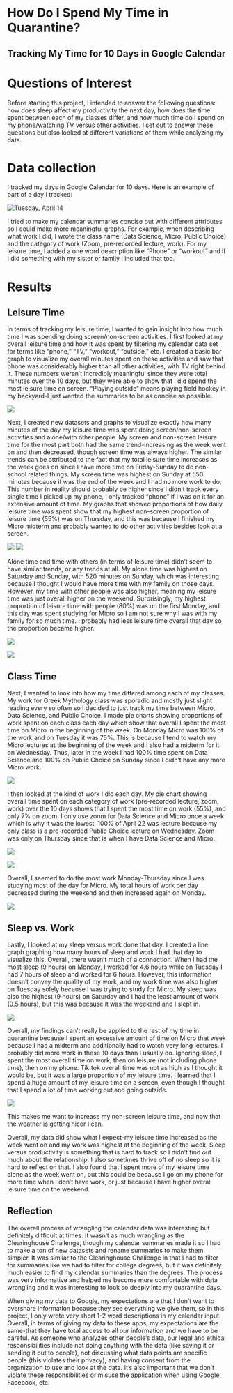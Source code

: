 How Do I Spend My Time in Quarantine?
=====================================

Tracking My Time for 10 Days in Google Calendar
-----------------------------------------------

Questions of Interest
=====================

Before starting this project, I intended to answer the following
questions: how does sleep affect my productivity the next day, how does
the time spent between each of my classes differ, and how much time do I
spend on my phone/watching TV versus other activities. I set out to
answer these questions but also looked at different variations of them
while analyzing my data.

Data collection
===============

I tracked my days in Google Calendar for 10 days. Here is an example of
part of a day I tracked:

![Tuesday, April 14](./img/12.png)

I tried to make my calendar summaries concise but with different
attributes so I could make more meaningful graphs. For example, when
describing what work I did, I wrote the class name (Data Science, Micro,
Public Choice) and the category of work (Zoom, pre-recorded lecture,
work). For my leisure time, I added a one word description like “Phone”
or “workout” and if I did something with my sister or family I included
that too.

Results
=======

Leisure Time
------------

In terms of tracking my leisure time, I wanted to gain insight into how
much time I was spending doing screen/non-screen activities. I first
looked at my overall leisure time and how it was spent by filtering my
calendar data set for terms like “phone,” “TV,” “workout,” “outside,”
etc. I created a basic bar graph to visualize my overall minutes spent
on these activities and saw that phone was considerably higher than all
other activities, with TV right behind it. These numbers weren’t
incredibly meaningful since they were total minutes over the 10 days,
but they were able to show that I did spend the most leisure time on
screen. “Playing outside” means playing field hockey in my backyard-I
just wanted the summaries to be as concise as possible.

![](./img/1.png)

Next, I created new datasets and graphs to visualize exactly how many
minutes of the day my leisure time was spent doing screen/non-screen
activities and alone/with other people. My screen and non-screen leisure
time for the most part both had the same trend-increasing as the week
went on and then decreased, though screen time was always higher. The
similar trends can be attributed to the fact that my total leisure time
increases as the week goes on since I have more time on Friday-Sunday to
do non-school related things. My screen time was highest on Sunday at
550 minutes because it was the end of the week and I had no more work to
do. This number in reality should probably be higher since I didn’t
track every single time I picked up my phone, I only tracked “phone” if
I was on it for an extensive amount of time. My graphs that showed
proportions of how daily leisure time was spent show that my highest
non-screen proportion of leisure time (55%) was on Thursday, and this
was because I finished my Micro midterm and probably wanted to do other
activities besides look at a screen.

![](./img/2.png) ![](./img/5.png)

Alone time and time with others (in terms of leisure time) didn’t seem
to have similar trends, or any trends at all. My alone time was highest
on Saturday and Sunday, with 520 minutes on Sunday, which was
interesting because I thought I would have more time with my family on
those days. However, my time with other people was also higher, meaning
my leisure time was just overall higher on the weekend. Surprisingly, my
highest proportion of leisure time with people (80%) was on the first
Monday, and this day was spent studying for Micro so I am not sure why I
was with my family for so much time. I probably had less leisure time
overall that day so the proportion became higher.

![](./img/3.png)

![](./img/4.png)

Class Time
----------

Next, I wanted to look into how my time differed among each of my
classes. My work for Greek Mythology class was sporadic and mostly just
slight reading every so often so I decided to just track my time between
Micro, Data Science, and Public Choice. I made pie charts showing
proportions of work spent on each class each day which show that overall
I spent the most time on Micro in the beginning of the week. On Monday
Micro was 100% of the work and on Tuesday it was 75%. This is because I
tend to watch my Micro lectures at the beginning of the week and I also
had a midterm for it on Wednesday. Thus, later in the week I had 100%
time spent on Data Science and 100% on Public Choice on Sunday since I
didn’t have any more Micro work.

![](./img/6.png)

I then looked at the kind of work I did each day. My pie chart showing
overall time spent on each category of work (pre-recorded lecture, zoom,
work) over the 10 days shows that I spent the most time on work (55%),
and only 7% on zoom. I only use zoom for Data Science and Micro once a
week which is why it was the lowest. 100% of April 22 was lecture
because my only class is a pre-recorded Public Choice lecture on
Wednesday. Zoom was only on Thursday since that is when I have Data
Science and Micro.

![](./img/7.png)

![](./img/8.png)

Overall, I seemed to do the most work Monday-Thursday since I was
studying most of the day for Micro. My total hours of work per day
decreased during the weekend and then increased again on Monday.

![](./img/11.png)

Sleep vs. Work
--------------

Lastly, I looked at my sleep versus work done that day. I created a line
graph graphing how many hours of sleep and work I had that day to
visualize this. Overall, there wasn’t much of a connection. When I had
the most sleep (9 hours) on Monday, I worked for 4.6 hours while on
Tuesday I had 7 hours of sleep and worked for 6 hours. However, this
information doesn’t convey the quality of my work, and my work time was
also higher on Tuesday solely because I was trying to study for Micro.
My sleep was also the highest (9 hours) on Saturday and I had the least
amount of work (0.5 hours), but this was because it was the weekend and
I slept in.

![](./img/9.png)

Overall, my findings can’t really be applied to the rest of my time in
quarantine because I spent an excessive amount of time on Micro that
week because I had a midterm and additionally had to watch very long
lectures. I probably did more work in these 10 days than I usually do.
Ignoring sleep, I spent the most overall time on work, then on leisure
(not including phone time), then on my phone. Tik tok overall time was
not as high as I thought it would be, but it was a large proportion of
my leisure time. I learned that I spend a huge amount of my leisure time
on a screen, even though I thought that I spend a lot of time working
out and going outside.

![](./img/10.png)

This makes me want to increase my non-screen leisure time, and now that
the weather is getting nicer I can.

Overall, my data did show what I expect-my leisure time increased as the
week went on and my work was highest at the beginning of the week. Sleep
versus productivity is something that is hard to track so I didn’t find
out much about the relationship. I also sometimes thrive off of no sleep
so it is hard to reflect on that. I also found that I spent more of my
leisure time alone as the week went on, but this could be because I go
on my phone for more time when I don’t have work, or just because I have
higher overall leisure time on the weekend.

Reflection
----------

The overall process of wrangling the calendar data was interesting but
definitely difficult at times. It wasn’t as much wrangling as the
Clearinghouse Challenge, though my calendar summaries made it so I had
to make a ton of new datasets and rename summaries to make them simpler.
It was similar to the Clearinghouse Challenge in that I had to filter
for summaries like we had to filter for college degrees, but it was
definitely much easier to find my calendar summaries than the degrees.
The process was very informative and helped me become more comfortable
with data wrangling and it was interesting to look so deeply into my
quarantine days.

When giving my data to Google, my expectations are that I don’t want to
overshare information because they see everything we give them, so in
this project, I only wrote very short 1-2 word descriptions in my
calendar input. Overall, in terms of giving my data to these apps, my
expectations are the same-that they have total access to all our
information and we have to be careful. As someone who analyzes other
people’s data, our legal and ethical responsibilities include not doing
anything with the data (like saving it or sending it out to people), not
discussing what data points are specific people (this violates their
privacy), and having consent from the organization to use and look at
the data. It’s also important that we don’t violate these
responsibilities or misuse the application when using Google, Facebook,
etc.
